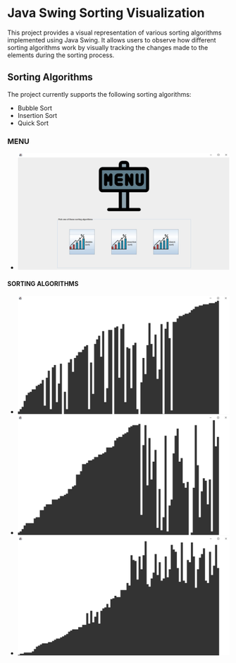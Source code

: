 # Java Swing Sorting Visualization

This project provides a visual representation of various sorting algorithms implemented using Java Swing. It allows users to observe how different sorting algorithms work by visually tracking the changes made to the elements during the sorting process.

## Sorting Algorithms

The project currently supports the following sorting algorithms:

- Bubble Sort
- Insertion Sort
- Quick Sort
### MENU
- ![Przykładowy obraz](images/1.png)
#### SORTING ALGORITHMS
- ![Przykładowy obraz](images/2.png)
- ![Przykładowy obraz](images/3.png)
- ![Przykładowy obraz](images/4.png)
